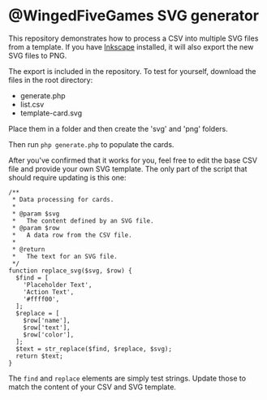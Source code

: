 @WingedFiveGames SVG generator
===

This repository demonstrates how to process a CSV into multiple SVG files from a template. If you have [Inkscape](https://inkscape.org/) installed, it will also export the new SVG files to PNG.

The export is included in the repository. To test for yourself, download the files in the root directory:

- generate.php
- list.csv
- template-card.svg

Place them in a folder and then create the 'svg' and 'png' folders.

Then run `php generate.php` to populate the cards.

After you've confirmed that it works for you, feel free to edit the base CSV file and provide your own SVG template. The only part of the script that should require updating is this one:

```
/**
 * Data processing for cards.
 *
 * @param $svg
 *   The content defined by an SVG file.
 * @param $row
 *   A data row from the CSV file.
 *
 * @return
 *   The text for an SVG file.
 */
function replace_svg($svg, $row) {
  $find = [
    'Placeholder Text',
    'Action Text',
    '#ffff00',
  ];
  $replace = [
    $row['name'],
    $row['text'],
    $row['color'],
  ];
  $text = str_replace($find, $replace, $svg);
  return $text;
}
```

The `find` and `replace` elements are simply test strings. Update those to match the content of your CSV and SVG template.
